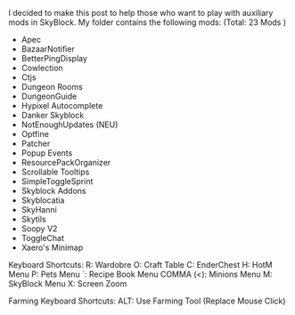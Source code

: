 I decided to make this post to help those who want to play with auxiliary mods in SkyBlock.
My folder contains the following mods: (Total: 23 Mods )

- Apec
- BazaarNotifier
- BetterPingDisplay
- Cowlection
- Ctjs
- Dungeon Rooms
- DungeonGuide
- Hypixel Autocomplete
- Danker Skyblock
- NotEnoughUpdates (NEU)
- Optfine
- Patcher
- Popup Events
- ResourcePackOrganizer
- Scrollable Tooltips
- SimpleToggleSprint
- Skyblock Addons
- Skyblocatia
- SkyHanni
- Skytils
- Soopy V2
- ToggleChat
- Xaero's Minimap

Keyboard Shortcuts:
R: Wardobre
O: Craft Table
C: EnderChest
H: HotM Menu
P: Pets Menu
´: Recipe Book Menu
COMMA (<): Minions Menu
M: SkyBlock Menu
X: Screen Zoom

Farming Keyboard Shortcuts:
ALT: Use Farming Tool (Replace Mouse Click)
